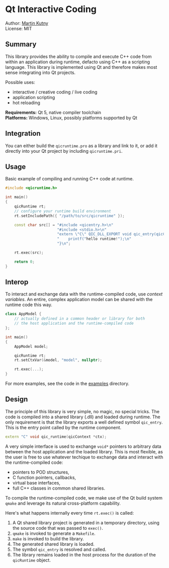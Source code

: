 # Qt Interactive Coding

Author: [Martin Kutny](https://kutny.net/) \
License: MIT

## Summary

This library provides the ability to compile and execute C++ code from within
an application during runtime, defacto using C++ as a scripting language. This
library is implemented using Qt and therefore makes most sense integrating into
Qt projects.

Possible uses:

- interactive / creative coding / live coding
- application scripting
- hot reloading

**Requirements:** Qt 5, native compiler toolchain \
**Platforms:** Windows, Linux, possibly platforms supported by Qt

## Integration

You can either build the `qicruntime.pro` as a library and link to it, or add
it directly into your Qt project by including `qicruntime.pri`.

## Usage

Basic example of compiling and running C++ code at runtime.

``` c++
#include <qicruntime.h>

int main()
{
    qicRuntime rt;
    // configure your runtime build environment
    rt.setIncludePath({ "/path/to/src/qicruntime" });

    const char src[] = "#include <qicentry.h>\n"
                       "#include <stdio.h>\n"
                       "extern \"C\" QIC_DLL_EXPORT void qic_entry(qicContext *ctx) {\n"
                       "    printf("hello runtime!");\n"
                       "}\n";

    rt.exec(src);

    return 0;
}
```

## Interop

To interact and exchange data with the runtime-compiled code, use *context
variables*. An entire, complex application model can be shared with the runtime
code this way.

``` c++
class AppModel {
    // actually defined in a common header or library for both
    // the host application and the runtime-compiled code
};

int main()
{
    AppModel model;

    qicRuntime rt;
    rt.setCtxVar(&model, "model", nullptr);

    rt.exec(...);
}
```

For more examples, see the code in the [examples](src/examples/) directory.

## Design

The principle of this library is very simple, no magic, no special tricks. The
code is compiled into a shared library (.dll) and loaded during runtime. The
only requirement is that the library exports a well defined symbol `qic_entry`.
This is the entry point called by the runtime component.

``` c++
extern "C" void qic_runtime(qicContext *ctx);
```

A very simple interface is used to exchange `void*` pointers to arbitrary data
between the host application and the loaded library. This is most flexible, as
the user is free to use whatever techique to exchange data and interact with
the runtime-compiled code:

- pointers to POD structures,
- C function pointers, callbacks,
- virtual base interfaces,
- full C++ classes in common shared libraries.

To compile the runtime-compiled code, we make use of the Qt build system `qmake`
and leverage its natural cross-platform capability.

Here's what happens internally every time `rt.exec()` is called:

1. A Qt shared library project is generated in a temporary directory, using the
source code that was passed to `exec()`.
2. `qmake` is invoked to generate a `Makefile`.
3. `make` is invoked to build the library.
4. The generated shared library is loaded.
5. The symbol `qic_entry` is resolved and called.
6. The library remains loaded in the host process for the duration of the
`qicRuntime` object.
